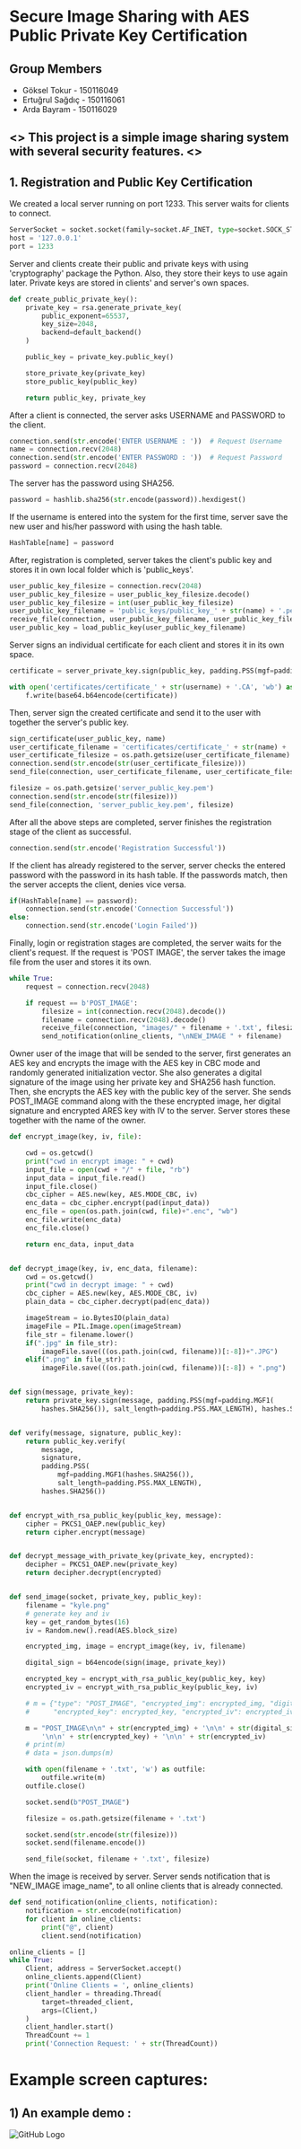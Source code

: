 # Secure Image Sharing with AES Public Private Key Certification
## Group Members
* Göksel Tokur - 150116049
* Ertuğrul Sağdıç - 150116061
* Arda Bayram - 150116029

## <> This project is a simple image sharing system with several security features. <>
## 1. Registration and Public Key Certification

We created a local server running on port 1233. This server waits for clients to connect.
```python
ServerSocket = socket.socket(family=socket.AF_INET, type=socket.SOCK_STREAM)
host = '127.0.0.1'
port = 1233
```
Server and clients create their public and private keys with using 'cryptography' package the Python. Also, they store their keys to use again later. Private keys are stored in clients' and server's own spaces.
```python
def create_public_private_key():
    private_key = rsa.generate_private_key(
        public_exponent=65537,
        key_size=2048,
        backend=default_backend()
    )

    public_key = private_key.public_key()

    store_private_key(private_key)
    store_public_key(public_key)

    return public_key, private_key
```

After a client is connected, the server asks USERNAME and PASSWORD to the client.
```python
connection.send(str.encode('ENTER USERNAME : '))  # Request Username
name = connection.recv(2048)
connection.send(str.encode('ENTER PASSWORD : '))  # Request Password
password = connection.recv(2048)
```
The server has the password using SHA256.
```python
password = hashlib.sha256(str.encode(password)).hexdigest()
```

If the username is entered into the system for the first time, server save the new user and his/her password with using the hash table.
```python
HashTable[name] = password
```

After, registration is completed, server takes the client's public key and stores it in own local folder which is 'public_keys'.
```python
user_public_key_filesize = connection.recv(2048)
user_public_key_filesize = user_public_key_filesize.decode()
user_public_key_filesize = int(user_public_key_filesize)
user_public_key_filename = 'public_keys/public_key_' + str(name) + '.pem'
receive_file(connection, user_public_key_filename, user_public_key_filesize)
user_public_key = load_public_key(user_public_key_filename)
```

Server signs an individual certificate for each client and stores it in its own space.
```python
certificate = server_private_key.sign(public_key, padding.PSS(mgf=padding.MGF1(hashes.SHA256()), salt_length=padding.PSS.MAX_LENGTH), hashes.SHA256())

with open('certificates/certificate_' + str(username) + '.CA', 'wb') as f:
    f.write(base64.b64encode(certificate))
```

Then, server sign the created certificate and send it to the user with together the server's public key.
```python
sign_certificate(user_public_key, name)
user_certificate_filename = 'certificates/certificate_' + str(name) + '.CA'
user_certificate_filesize = os.path.getsize(user_certificate_filename)
connection.send(str.encode(str(user_certificate_filesize)))
send_file(connection, user_certificate_filename, user_certificate_filesize)

filesize = os.path.getsize('server_public_key.pem')
connection.send(str.encode(str(filesize)))
send_file(connection, 'server_public_key.pem', filesize)
```

After all the above steps are completed, server finishes the registration stage of the client as successful.
```python
connection.send(str.encode('Registration Successful'))
```

If the client has already registered to the server, server checks the entered password with the password in its hash table. If the passwords match, then the server accepts the client, denies vice versa.
```python
if(HashTable[name] == password):
    connection.send(str.encode('Connection Successful'))
else:
    connection.send(str.encode('Login Failed'))
```

Finally, login or registration stages are completed, the server waits for the client's request. If the request is 'POST IMAGE', the server takes the image file from the user and stores it its own.
```python
while True:
    request = connection.recv(2048)

    if request == b'POST_IMAGE':
        filesize = int(connection.recv(2048).decode())
        filename = connection.recv(2048).decode()
        receive_file(connection, "images/" + filename + '.txt', filesize)
        send_notification(online_clients, "\nNEW_IMAGE " + filename)
```

Owner user of the image that will be sended to the server, first generates an AES key and encrypts the image with the AES key in CBC mode and randomly generated initialization vector. She also generates a digital signature of the image using her private key and SHA256 hash function. Then, she encrypts the AES key with the public key of the server. She sends POST_IMAGE command along with the these encrypted image, her digital signature and encrypted ARES key with IV to the server. Server stores these together with the name of the owner.
```python
def encrypt_image(key, iv, file):

    cwd = os.getcwd()
    print("cwd in encrypt image: " + cwd)
    input_file = open(cwd + "/" + file, "rb")
    input_data = input_file.read()
    input_file.close()
    cbc_cipher = AES.new(key, AES.MODE_CBC, iv)
    enc_data = cbc_cipher.encrypt(pad(input_data))
    enc_file = open(os.path.join(cwd, file)+".enc", "wb")
    enc_file.write(enc_data)
    enc_file.close()

    return enc_data, input_data


def decrypt_image(key, iv, enc_data, filename):
    cwd = os.getcwd()
    print("cwd in decrypt image: " + cwd)
    cbc_cipher = AES.new(key, AES.MODE_CBC, iv)
    plain_data = cbc_cipher.decrypt(pad(enc_data))

    imageStream = io.BytesIO(plain_data)
    imageFile = PIL.Image.open(imageStream)
    file_str = filename.lower()
    if(".jpg" in file_str):
        imageFile.save(((os.path.join(cwd, filename))[:-8])+".JPG")
    elif(".png" in file_str):
        imageFile.save(((os.path.join(cwd, filename))[:-8]) + ".png")


def sign(message, private_key):
    return private_key.sign(message, padding.PSS(mgf=padding.MGF1(
        hashes.SHA256()), salt_length=padding.PSS.MAX_LENGTH), hashes.SHA256())


def verify(message, signature, public_key):
    return public_key.verify(
        message,
        signature,
        padding.PSS(
            mgf=padding.MGF1(hashes.SHA256()),
            salt_length=padding.PSS.MAX_LENGTH),
        hashes.SHA256())


def encrypt_with_rsa_public_key(public_key, message):
    cipher = PKCS1_OAEP.new(public_key)
    return cipher.encrypt(message)


def decrypt_message_with_private_key(private_key, encrypted):
    decipher = PKCS1_OAEP.new(private_key)
    return decipher.decrypt(encrypted)


def send_image(socket, private_key, public_key):
    filename = "kyle.png"
    # generate key and iv
    key = get_random_bytes(16)
    iv = Random.new().read(AES.block_size)

    encrypted_img, image = encrypt_image(key, iv, filename)

    digital_sign = b64encode(sign(image, private_key))

    encrypted_key = encrypt_with_rsa_public_key(public_key, key)
    encrypted_iv = encrypt_with_rsa_public_key(public_key, iv)

    # m = {"type": "POST_IMAGE", "encrypted_img": encrypted_img, "digital_sign": digital_sign,
    #      "encrypted_key": encrypted_key, "encrypted_iv": encrypted_iv}

    m = "POST_IMAGE\n\n" + str(encrypted_img) + '\n\n' + str(digital_sign) + \
        '\n\n' + str(encrypted_key) + '\n\n' + str(encrypted_iv)
    # print(m)
    # data = json.dumps(m)

    with open(filename + '.txt', 'w') as outfile:
        outfile.write(m)
    outfile.close()

    socket.send(b"POST_IMAGE")

    filesize = os.path.getsize(filename + '.txt')

    socket.send(str.encode(str(filesize)))
    socket.send(filename.encode())

    send_file(socket, filename + '.txt', filesize)
```

When the image is received by server. Server sends notification that is "NEW_IMAGE image_name", to all online clients that is already connected.
```python
def send_notification(online_clients, notification):
    notification = str.encode(notification)
    for client in online_clients:
        print("@", client)
        client.send(notification)
```
```python
online_clients = []
while True:
    Client, address = ServerSocket.accept()
    online_clients.append(Client)
    print('Online Clients = ', online_clients)
    client_handler = threading.Thread(
        target=threaded_client,
        args=(Client,)
    )
    client_handler.start()
    ThreadCount += 1
    print('Connection Request: ' + str(ThreadCount))
```
# Example screen captures:

## 1) An example demo :
   
![GitHub Logo](/ss/demo.png)